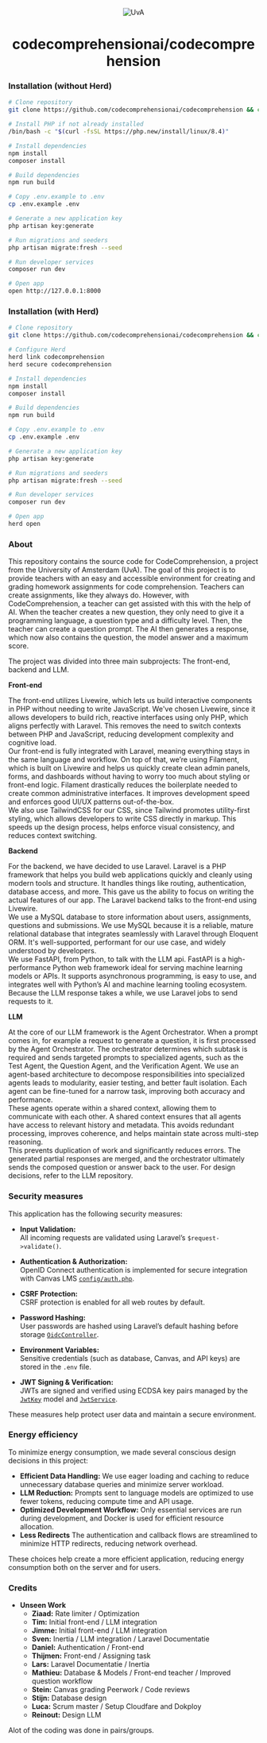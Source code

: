 <p align="center">
  <img src="https://groeidocument.nl/cms/wp-content/uploads/2017/05/logo-uva.png" alt="UvA"/>
</p>

<h1 align="center">
  codecomprehensionai/codecomprehension
</h1>

### Installation (without Herd)

```sh
# Clone repository
git clone https://github.com/codecomprehensionai/codecomprehension && cd codecomprehension

# Install PHP if not already installed
/bin/bash -c "$(curl -fsSL https://php.new/install/linux/8.4)"

# Install dependencies
npm install
composer install

# Build dependencies
npm run build

# Copy .env.example to .env
cp .env.example .env

# Generate a new application key
php artisan key:generate

# Run migrations and seeders
php artisan migrate:fresh --seed

# Run developer services
composer run dev

# Open app
open http://127.0.0.1:8000
```

### Installation (with Herd)

```sh
# Clone repository
git clone https://github.com/codecomprehensionai/codecomprehension && cd codecomprehension

# Configure Herd
herd link codecomprehension
herd secure codecomprehension

# Install dependencies
npm install
composer install

# Build dependencies
npm run build

# Copy .env.example to .env
cp .env.example .env

# Generate a new application key
php artisan key:generate

# Run migrations and seeders
php artisan migrate:fresh --seed

# Run developer services
composer run dev

# Open app
herd open
```

### About

This repository contains the source code for CodeComprehension, a project from the University of Amsterdam (UvA). The goal of this project is to provide teachers with an easy and accessible environment for creating and grading homework assignments for code comprehension.
Teachers can create assignments, like they always do. However, with CodeComprehension, a teacher can get assisted with this with the help of AI. When the teacher creates a new question, they only need to give it a programming language, a question type and a difficulty level. Then, the teacher can create a question prompt. The AI then generates a response, which now also contains the question, the model answer and a maximum score.

The project was divided into three main subprojects: The front-end, backend and LLM.

**Front-end**

The front-end utilizes Livewire, which lets us build interactive components in PHP without needing to write JavaScript. We've chosen Livewire, since it allows developers to build rich, reactive interfaces using only PHP, which aligns perfectly with Laravel. This removes the need to switch contexts between PHP and JavaScript, reducing development complexity and cognitive load.<br>
Our front-end is fully integrated with Laravel, meaning everything stays in the same language and workflow. On top of that, we’re using Filament, which is built on Livewire and helps us quickly create clean admin panels, forms, and dashboards without having to worry too much about styling or front-end logic. Filament drastically reduces the boilerplate needed to create common administrative interfaces. It improves development speed and enforces good UI/UX patterns out-of-the-box.<br>
We also use TailwindCSS for our CSS, since Tailwind promotes utility-first styling, which allows developers to write CSS directly in markup. This speeds up the design process, helps enforce visual consistency, and reduces context switching.

**Backend**

For the backend, we have decided to use Laravel. Laravel is a PHP framework that helps you build web applications quickly and cleanly using modern tools and structure. It handles things like routing, authentication, database access, and more. This gave us the ability to focus on writing the actual features of our app. The Laravel backend talks to the front-end using Livewire.<br>
We use a MySQL database to store information about users, assignments, questions and submissions. We use MySQL because it is a reliable, mature relational database that integrates seamlessly with Laravel through Eloquent ORM. It's well-supported, performant for our use case, and widely understood by developers.<br>
We use FastAPI, from Python, to talk with the LLM api. FastAPI is a high-performance Python web framework ideal for serving machine learning models or APIs. It supports asynchronous programming, is easy to use, and integrates well with Python’s AI and machine learning tooling ecosystem.<br>
Because the LLM response takes a while, we use Laravel jobs to send requests to it.

**LLM**

At the core of our LLM framework is the Agent Orchestrator. When a prompt comes in, for example a request to generate a question, it is first processed by the Agent Orchestrator. The orchestrator determines which subtask is required and sends targeted prompts to specialized agents, such as the Test Agent, the Question Agent, and the Verification Agent. We use an agent-based architecture to decompose responsibilities into specialized agents leads to modularity, easier testing, and better fault isolation. Each agent can be fine-tuned for a narrow task, improving both accuracy and performance.<br>
These agents operate within a shared context, allowing them to communicate with each other. A shared context ensures that all agents have access to relevant history and metadata. This avoids redundant processing, improves coherence, and helps maintain state across multi-step reasoning.<br>
This prevents duplication of work and significantly reduces errors. The generated partial responses are merged, and the orchestrator ultimately sends the composed question or answer back to the user. For design decisions, refer to the LLM repository.

### Security measures 

This application has the following security measures:

- **Input Validation:**  
  All incoming requests are validated using Laravel’s `$request->validate()`.

- **Authentication & Authorization:**  
  OpenID Connect authentication is implemented for secure integration with Canvas LMS [`config/auth.php`](config/auth.php).

- **CSRF Protection:**  
  CSRF protection is enabled for all web routes by default.

- **Password Hashing:**  
  User passwords are hashed using Laravel’s default hashing before storage [`OidcController`](app/Http/Controllers/OidcController.php).

- **Environment Variables:**  
  Sensitive credentials (such as database, Canvas, and API keys) are stored in the `.env` file.

- **JWT Signing & Verification:**  
  JWTs are signed and verified using ECDSA key pairs managed by the [`JwtKey`](app/Models/JwtKey.php) model and [`JwtService`](app/Services/Jwt/JwtService.php). 

These measures help protect user data and maintain a secure environment.

### Energy efficiency

To minimize energy consumption, we made several conscious design decisions in this project:

- **Efficient Data Handling:** We use eager loading and caching to reduce unnecessary database queries and minimize server workload.
- **LLM Reduction:** Prompts sent to language models are optimized to use fewer tokens, reducing compute time and API usage.
- **Optimized Development Workflow:** Only essential services are run during development, and Docker is used for efficient resource allocation.
- **Less Redirects** The authentication and callback flows are streamlined to minimize HTTP redirects, reducing network overhead.

These choices help create a more efficient application, reducing energy consumption both on the server and for users.

### Credits 
- **Unseen Work**
    - **Ziaad:** Rate limiter / Optimization
    - **Tim:** Initial front-end / LLM integration
    - **Jimme:** Initial front-end / LLM integration
    - **Sven:** Inertia / LLM integration / Laravel Documentatie
    - **Daniel:** Authentication / Front-end
    - **Thijmen:** Front-end / Assigning task
    - **Lars:** Laravel Documentatie / Inertia 
    - **Mathieu:** Database & Models / Front-end teacher / Improved question workflow
    - **Stein:** Canvas grading Peerwork / Code reviews
    - **Stijn:** Database design 
    - **Luca:** Scrum master / Setup Cloudfare and Dokploy
    - **Reinout:** Design LLM 
  
Alot of the coding was done in pairs/groups.
